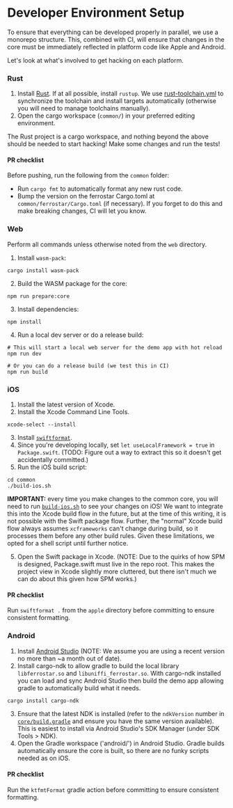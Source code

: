 # Developer Environment Setup

To ensure that everything can be developed properly in parallel,
we use a monorepo structure.
This, combined with CI, will ensure that changes in the core must be immediately reflected in platform code
like Apple and Android.

Let's look at what's involved to get hacking on each platform.

### Rust

1. Install [Rust](https://www.rust-lang.org/).
   If at all possible, install `rustup`.
   We use [rust-toolchain.yml](common/rust-toolchain.yml)
   to synchronize the toolchain and install targets automatically
   (otherwise you will need to manage toolchains manually).
2. Open the cargo workspace (`common/`) in your preferred editing environment. 

The Rust project is a cargo workspace,
and nothing beyond the above should be needed to start hacking!
Make some changes and run the tests!

#### PR checklist

Before pushing, run the following from the `common` folder:

* Run `cargo fmt` to automatically format any new rust code.
* Bump the version on the ferrostar Cargo.toml at `common/ferrostar/Cargo.toml` (if necessary).
  If you forget to do this and make breaking changes, CI will let you know.

### Web

Perform all commands unless otherwise noted from the `web` directory.

1. Install `wasm-pack`:

```shell
cargo install wasm-pack
```

2. Build the WASM package for the core:

```shell
npm run prepare:core
```

3. Install dependencies:

```shell
npm install
```

4. Run a local dev server or do a release build:

```shell
# This will start a local web server for the demo app with hot reload
npm run dev

# Or you can do a release build (we test this in CI)
npm run build
```

### iOS

1. Install the latest version of Xcode.
2. Install the Xcode Command Line Tools.

```shell
xcode-select --install
```

3. Install [`swiftformat`](https://github.com/nicklockwood/SwiftFormat).
4. Since you're developing locally, set `let useLocalFramework = true` in `Package.swift`.
   (TODO: Figure out a way to extract this so it doesn't get accidentally committed.) 
5. Run the iOS build script:

```shell
cd common
./build-ios.sh
```

**IMPORTANT:** every time you make changes to the common core,
you will need to run [`build-ios.sh`](common/build-ios.sh) to see your changes on iOS!
We want to integrate this into the Xcode build flow in the future,
but at the time of this writing,
it is not possible with the Swift package flow.
Further, the "normal" Xcode build flow always assumes `xcframeworks` can't change during build,
so it processes them before any other build rules.
Given these limitations, we opted for a shell script until further notice.

5. Open the Swift package in Xcode.
   (NOTE: Due to the quirks of how SPM is designed,
   Package.swift must live in the repo root.
   This makes the project view in Xcode slightly more cluttered,
   but there isn't much we can do about this given how SPM works.)

#### PR checklist

Run `swiftformat .` from the `apple` directory before committing
to ensure consistent formatting.

### Android

1. Install [Android Studio](https://developer.android.com/studio) (NOTE: We assume you are using a recent version no more than ~a month out of date).
2. Install cargo-ndk to allow gradle to build the local library `libferrostar.so` and `libuniffi_ferrostar.so`. 
   With cargo-ndk installed you can load and sync Android Studio then build the demo app allowing gradle to 
   automatically build what it needs.

```sh
cargo install cargo-ndk
```

3. Ensure that the latest NDK is installed
   (refer to the `ndkVersion` number in [`core/build.gradle`](android/core/build.gradle)
   and ensure you have the same version available).
   This is easiest to install via Android Studio's SDK Manager (under SDK Tools > NDK).
4. Open the Gradle workspace ('android/') in Android Studio.
   Gradle builds automatically ensure the core is built,
   so there are no funky scripts needed as on iOS.

#### PR checklist

Run the `ktfmtFormat` gradle action before committing to ensure consistent formatting.
